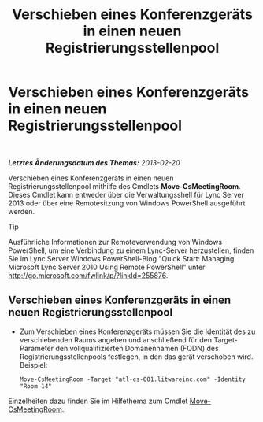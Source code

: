 ﻿---
title: Verschieben eines Konferenzgeräts in einen neuen Registrierungsstellenpool
TOCTitle: Verschieben eines Konferenzgeräts in einen neuen Registrierungsstellenpool
ms:assetid: 26e02ca3-e881-4f90-8bf0-b13649108100
ms:mtpsurl: https://technet.microsoft.com/de-de/library/JJ994025(v=OCS.15)
ms:contentKeyID: 52056316
ms.date: 05/19/2016
mtps_version: v=OCS.15
ms.translationtype: HT
---

# Verschieben eines Konferenzgeräts in einen neuen Registrierungsstellenpool

 

_**Letztes Änderungsdatum des Themas:** 2013-02-20_

Verschieben eines Konferenzgeräts in einen neuen Registrierungsstellenpool mithilfe des Cmdlets **Move-CsMeetingRoom**. Dieses Cmdlet kann entweder über die Verwaltungsshell für Lync Server 2013 oder über eine Remotesitzung von Windows PowerShell ausgeführt werden.


> [!TIP]
> Ausführliche Informationen zur Remoteverwendung von Windows PowerShell, um eine Verbindung zu einem Lync-Server herzustellen, finden Sie im Lync Server&nbsp;Windows PowerShell-Blog "Quick Start: Managing Microsoft Lync Server 2010 Using Remote PowerShell" unter <A href="http://go.microsoft.com/fwlink/p/?linkid=255876">http://go.microsoft.com/fwlink/p/?linkId=255876</A>.




## Verschieben eines Konferenzgeräts in einen neuen Registrierungsstellenpool

  - Zum Verschieben eines Konferenzgeräts müssen Sie die Identität des zu verschiebenden Raums angeben und anschließend für den Target-Parameter den vollqualifizierten Domänennamen (FQDN) des Registrierungsstellenpools festlegen, in den das gerät verschoben wird. Beispiel:
    
        Move-CsMeetingRoom -Target "atl-cs-001.litwareinc.com" -Identity "Room 14"

Einzelheiten dazu finden Sie im Hilfethema zum Cmdlet [Move-CsMeetingRoom](move-csmeetingroom.md).

